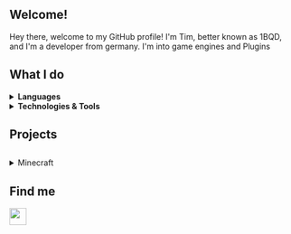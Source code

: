 Welcome!
---
Hey there, welcome to my GitHub profile! I'm Tim, better known as 1BQD, and I'm a developer from germany. I'm into game engines and Plugins

What I do
---

<details>
  <summary><strong>Languages</strong></summary>
    <li><a href="https://www.java.com">Java</a>
      <details>
        <summary>Tools</summary>
        <ul>
          <li><a href="https://maven.apache.org">Maven</a></li>
          <li><a href="https://gradle.org/">Gradle</a></li>
          <li><a href="https://github.com/google/guice">Guice</a></li>
          <li><a href="https://dev.bukkit.org/">Bukkit</a></li>
        </ul>
      </details>
    <li><a href="https://www.python.org/">Python</a>
       <details>
         <summary>Tools</summary>
         <ul>
           <li><a href="https://www.wxpython.org/">wxPython</a></li>
           <li><a href="https://pyinstaller.org/en/stable">PyInstaller</a></li>
           <li><a href="https://requests.readthedocs.io/en/latest/">Requests</a></li>
         </ul>
      </details>
    </li>
  </ul>
</details>

<details>
  <summary><strong>Technologies & Tools</strong></summary>
  <ul>
    <li><a href="https://git-scm.com/">Git</a></li>
    <li><a href="https://www.mysql.com/">MySQL</a></li>
    <li><a href="https://www.mongodb.com/">MongoDB</a></li>
  </ul>    
</details>

Projects
---
  
  <h2 dir="auto"></h2>
</details>

<details>
  <summary>Minecraft</summary>
  <div>
I've been working with Minecraft plugins for a while, I just enjoy developing or further developing new plugins for Minecraft
  </div>
  
  <div align="center">
    <a href="https://bukkit.org/">
      <img width="150" height="150" src="https://i.pinimg.com/originals/da/02/30/da02300f345e211515c1f06a7391021a.png" />
    </a>
  </div>
  
  <br/>
  
  <details>
    <summary>Repositories</summary>
    <ul>
      <li>Stuff (https://github.com/1BQD/Stuff).</li>
    </ul>
  </details>

  <h2 dir="auto"></h2>
</details>

<h2>Find me</h2>

<a href="https://www.youtube.com/channel/UCiNEuk7i6QetcvM_6WjIqOg" target="_blank"><img height="30" src="https://i.imgur.com/B5AutWa.png"/></a>
